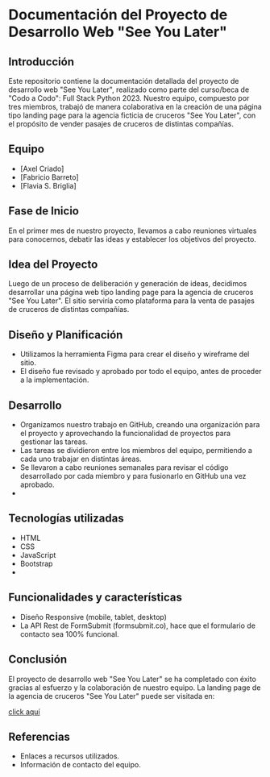 # Documentación del Proyecto de Desarrollo Web "See You Later"

## Introducción
Este repositorio contiene la documentación detallada del proyecto de desarrollo web "See You Later", realizado como parte del curso/beca de "Codo a Codo": Full Stack Python 2023. Nuestro equipo, compuesto por tres miembros, trabajó de manera colaborativa en la creación de una página tipo landing page para la agencia ficticia de cruceros "See You Later", con el propósito de vender pasajes de cruceros de distintas compañías.

## Equipo
- [Axel Criado]
- [Fabricio Barreto]
- [Flavia S. Briglia]

## Fase de Inicio
En el primer mes de nuestro proyecto, llevamos a cabo reuniones virtuales para conocernos, debatir las ideas y establecer los objetivos del proyecto.

## Idea del Proyecto
Luego de un proceso de deliberación y generación de ideas, decidimos desarrollar una página web tipo landing page para la agencia de cruceros "See You Later". El sitio serviría como plataforma para la venta de pasajes de cruceros de distintas compañías.

## Diseño y Planificación
- Utilizamos la herramienta Figma para crear el diseño y wireframe del sitio.
- El diseño fue revisado y aprobado por todo el equipo, antes de proceder a la implementación.

## Desarrollo
- Organizamos nuestro trabajo en GitHub, creando una organización para el proyecto y aprovechando la funcionalidad de proyectos para gestionar las tareas.
- Las tareas se dividieron entre los miembros del equipo, permitiendo a cada uno trabajar en distintas áreas.
- Se llevaron a cabo reuniones semanales para revisar el código desarrollado por cada miembro y para fusionarlo en GitHub una vez aprobado.
- 
  
## Tecnologías utilizadas
- HTML
- CSS
- JavaScript
- Bootstrap
- 

## Funcionalidades y características
- Diseño Responsive (mobile, tablet, desktop) 
- La API Rest de FormSubmit (formsubmit.co), hace que el formulario de contacto sea 100% funcional.

## Conclusión
El proyecto de desarrollo web "See You Later" se ha completado con éxito gracias al esfuerzo y la colaboración de nuestro equipo. La landing page de la agencia de cruceros "See You Later" puede ser visitada en:

[click aquí](https://meme-x-semana.github.io/SeaYouLater/)


## Referencias
- Enlaces a recursos utilizados.
- Información de contacto del equipo.
